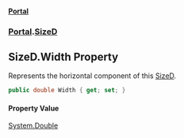 #### [Portal](index.md 'index')
### [Portal](Portal.md 'Portal').[SizeD](SizeD.md 'Portal.SizeD')

## SizeD.Width Property

Represents the horizontal component of this [SizeD](SizeD.md 'Portal.SizeD').

```csharp
public double Width { get; set; }
```

#### Property Value
[System.Double](https://docs.microsoft.com/en-us/dotnet/api/System.Double 'System.Double')